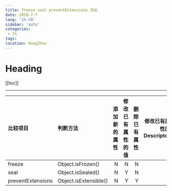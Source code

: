 ```yaml
---
title: freeze seal preventExtensions 对比
date: 2020-7-7
lang: 'zh-CN'
sidebar: 'auto'
categories:
 - JS
tags: 
location: HangZhou
---
```


# Heading
[[toc]]

---

比较项目|判断方法|添加新的属性|修改已有属性的值|删除已有属性|修改已有属性的Descriptor
:-|:-|-:|-:|-:|-:
freeze|Object.isFrozen()|N|N|N|N
seal|Object.isSealed()|N|Y|N|N
preventExtensions|Object.isExtensible()|N|Y|Y|Y